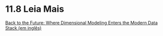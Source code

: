 # 11.8 Leia Mais

[Back to the Future: Where Dimensional Modeling Enters the Modern Data Stack (em inglês)](https://www.youtube.com/watch?v=-yQa_DxEqaQ)